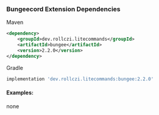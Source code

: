 ### Bungeecord Extension Dependencies
Maven
```xml
<dependency>
    <groupId>dev.rollczi.litecommands</groupId>
    <artifactId>bungee</artifactId>
    <version>2.2.0</version>
</dependency>
```
Gradle
```groovy
implementation 'dev.rollczi.litecommands:bungee:2.2.0'
```

#### Examples:
none